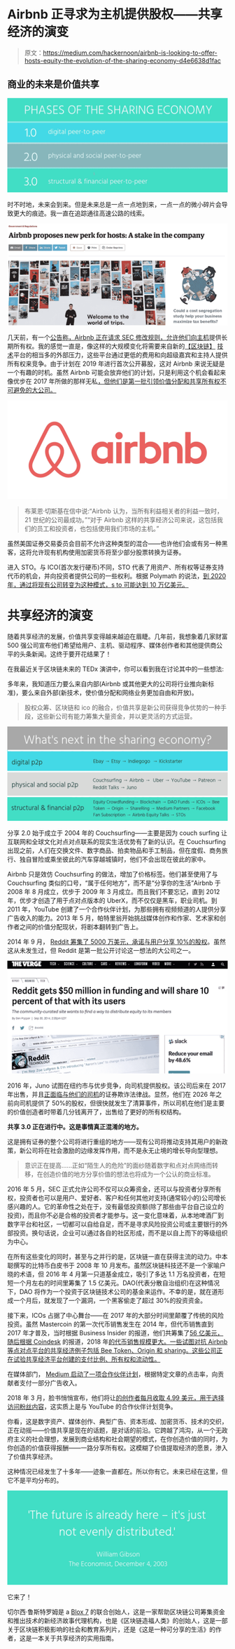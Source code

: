 # Airbnb 正寻求为主机提供股权——共享经济的演变

> 原文：<https://medium.com/hackernoon/airbnb-is-looking-to-offer-hosts-equity-the-evolution-of-the-sharing-economy-d4e6638d1fac>

## 商业的未来是价值共享

![](img/535f0841de5aad0026ac0fdff09cff5e.png)

时不时地，未来会到来。但是未来总是一点一点地到来，一点一点的微小碎片会导致更大的痕迹。我一直在追踪通往高速公路的线索。

![](img/1bd1a9c8f5631e31cb8b6275f8bd3514.png)

几天前，有一个[公告称，Airbnb 正在请求 SEC 修改规则，允许他们向主机](https://www.bizjournals.com/sanfrancisco/news/2018/09/21/airbnb-hosts-ipo-sec-equity.html)提供长期所有权。我的感觉一直是，像这样的大规模变化将需要来自新的[【区块链】](https://hackernoon.com/tagged/blockchain) [技术](https://hackernoon.com/tagged/technology)平台的相当多的外部压力，这些平台通过更低的费用和向超级嘉宾和主持人提供所有权来竞争。由于计划在 2019 年进行首次公开募股，这对 Airbnb 来说无疑是一个有趣的时机。虽然 Airbnb 可能会放弃他们的计划，只是利用这个机会看起来像优步在 2017 年所做的那样无私[，但他们是第一批引领价值分配和共享所有权不可避免的大公司。](https://www.businessinsider.com/uber-met-sec-about-drivers-equity-in-company-2017-6)

![](img/beb1eff5fc237502a0bd1cd8ec25ba62.png)

> 布莱恩·切斯基在信中说:“Airbnb 认为，当所有利益相关者的利益一致时，21 世纪的公司最成功。”“对于 Airbnb 这样的共享经济公司来说，这包括我们的员工和投资者，也包括使用我们市场的主机。”

虽然美国证券交易委员会目前不允许这种类型的混合——也许他们会或有另一种黑客，这将允许现有机构使用加密货币将至少部分股票转换为证券。

进入 STO。与 ICO(首次发行硬币)不同，STO 代表了用资产、所有权等证券支持代币的机会，并向投资者提供公司的一些权利。根据 Polymath 的说法，[到 2020 年，通过将现有公司转变为这种模式，s to 可能达到 10 万亿美元。](https://steemit.com/polychain/@bertton/how-crypto-goes-from-less-than-usd1-trillion-to-usd100-trillion-with-polymath)

# **共享经济的演变**

随着共享经济的发展，价值共享变得越来越迫在眉睫。几年前，我想象着几家财富 500 强公司宣布他们希望给用户、主机、驱动程序、媒体创作者和其他提供商公平的头条新闻。这终于要开花结果了！

在我最近关于区块链未来的 TEDx 演讲中，你可以看到我在讨论其中的一些想法:

多年来，我知道压力要么来自内部(Airbnb 或其他更大的公司将行业推向新标准)，要么来自外部(新技术，使价值分配和网络业务更加自由和开放)。

> 股权众筹、区块链和 ico 的融合，价值共享是新公司获得竞争优势的一种手段，这些新公司有能力筹集大量资金，并以更灵活的方式运营。

![](img/dba1de725dad609f6f65e86eae7cfa06.png)

分享 2.0 始于成立于 2004 年的 Couchsurfing——主要是因为 couch surfing 让互联网和全球文化对点对点联系的现实生活优势有了新的认识。在 Couchsurfing 出现之前，人们在交换文件、数字商品、拍卖物品和手工制品，但在度假、商务旅行、独自冒险或乘坐彼此的汽车穿越城镇时，他们不会出现在彼此的家中。

Airbnb 只是效仿 Couchsurfing 的做法，增加了价格标签。他们甚至使用了与 Couchsurfing 类似的口号，“属于任何地方”，而不是“分享你的生活”Airbnb 于 2008 年 8 月成立，优步于 2009 年 3 月成立。而且我们不要忘记，直到 2012 年，优步才创造了用于点对点版本的 UberX，而不仅仅是黑车，职业司机。到 2011 年，YouTube 创建了一个合作伙伴计划，为那些拥有视频频道的人提供分享广告收入的能力。2013 年 5 月，帕特里翁开始挑战媒体创作和作家、艺术家和创作者之间的价值分配现状，将剧本翻转到广告上。

2014 年 9 月， [Reddit 筹集了 5000 万美元，承诺与用户分享 10%的股权](https://www.theverge.com/2014/9/30/6874353/reddit-50-million-funding-give-users-10-percent-stock-equity)。虽然这从未发生过，但 Reddit 是第一批公开讨论这一想法的大公司之一。

![](img/dabf86061c4a729f90234070e2cb527e.png)

2016 年，Juno 试图在纽约市与优步竞争，向司机提供股权。该公司后来在 2017 年出售，并且[正面临与他们的司机](https://www.forbes.com/sites/janetwburns/2017/06/20/ride-hail-drivers-in-nyc-are-suing-juno-for-securities-fraud/)的证券欺诈法律战。显然，他们在 2026 年之前向司机提供了 50%的股权，但很快就发生了清算事件，所以司机在他们是主要的价值创造者时带着几分钱离开了，出售给了更好的所有权结构。

**共享 3.0 正在进行中。这是事情真正混淆的地方。**

这是拥有证券的整个公司将进行重组的地方——现有公司将推动支持其用户的新政策，新公司将在社会激励的边缘发挥作用，而不是永无止境的增长导向型理想。

> 意识正在提高……正如“陌生人的危险”的面纱随着数字和点对点网络而转移，在创造价值的地方分享价值的想法也将成为一个公认的商业标准。

2016 年 5 月，SEC 正式允许公司不仅可以众筹资金，还可以与投资者分享所有权，投资者也可以是用户、爱好者、客户和任何其他对支持(通常较小的)公司增长感兴趣的人。它的革命性之处在于，没有最低投资额(除了那些由平台自己设立的投资)，而且你不必是合格的投资者才能参与。这一变化意味着，从本地啤酒厂到数字平台和社区，一切都可以自给自足，而不是寻求风险投资公司或主要银行的外部投资。换句话说，企业可以通过各自的社区形成，而不是以自上而下的等级组织为中心。

在所有这些变化的同时，甚至与之并行的是，区块链一直在获得主流的动力。中本聪撰写的比特币白皮书于 2008 年 10 月发布。虽然区块链科技还不是一个家喻户晓的术语，但 2016 年 4 月第一只道基金成立，吸引了多达 1.1 万名投资者，在短短一个月左右的时间里筹集了 1.5 亿美元。DAO(代表分散自治组织)在这种情况下，DAO 将作为一个投资于区块链技术公司的基金来运作。不幸的是，就在道形成一个月后，就发现了一个漏洞，一个黑客偷走了超过 30%的投资资金。

接下来，ICOs 占据了中心舞台——在 2017 年的大部分时间里颠覆了传统的风险投资。虽然 Mastercoin 的第一次代币销售发生在 2014 年，但代币销售直到 2017 年才普及，当时根据 Business Insider 的报道，他们共筹集了[56 亿美元，随后根据 Coindesk](https://www.businessinsider.com/how-much-raised-icos-2017-tokendata-2017-2018-1) 的报道，2018 年[的代币销售规模更大。一些试图对抗 Airbnb 等点对点平台的共享经济例子包括 Bee Token、Origin 和 sharing。这些公司正在试验共享经济平台创建的支付比例、所有权和流动性。](https://www.coindesk.com/6-3-billion-2018-ico-funding-already-outpaced-2017/)

在媒体部门， [Medium 启动了一项合作伙伴计划](https://blog.medium.com/expanding-the-medium-partner-program-3be09dd146e4)，根据特定文章的点击率，向贡献者支付一部分广告收入。

2018 年 3 月，脸书悄悄宣布，他们将让[的创作者每月收取 4.99 美元，用于选择访问粉丝内容](https://www.recode.net/2018/3/19/17137446/facebook-video-subscription-creators-youtube-tip-jar)，这实质上是与 YouTube 的合作伙伴计划竞争。

你看，这是数字资产、媒体创作、典型广告、资本形成、加密货币、技术的交织，正在动摇——价值共享是现在的话题，是对话的前沿。它跨越了鸿沟，从一个无政府主义的社会理想，发展到商业结构和社会期望的模式，在你创造价值的同时，为你创造的价值获得报酬——一路分享所有权。这模糊了价值提取经济的愿景，渗入了价值共享经济。

这种情况已经发生了十多年——迹象一直都在。所以你有它。未来已经在这里，但它不是平均分布的。

![](img/95b8218eda3258dd5f3216c57ad46c4d.png)

它来了！

切尔西·鲁斯特罗姆是 a [Blox 7](http://www.blox7.com) 的联合创始人，这是一家帮助区块链公司筹集资金和推出技术的新经济故事代理机构，也是《区块链造福人类》的创始人，这是一部关于区块链积极影响的社会和教育系列片，还是《这是一种可分享的生活》的作者，这是一本关于共享经济的实用指南。